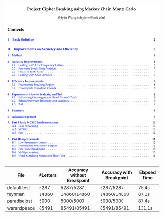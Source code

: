 ![contents](./contents.png)

| File         | \#Letters | Accuracy without Breakpoint | Accuracy with Breakpoint | Elapsed Time |
| ------------ | --------- | --------------------------- | ------------------------ | ------------ |
| default test | 5287      | 5287/5287                   | 5287/5287                | 75.4s        |
| feynman      | 14860     | 14860/14860                 | 14860/14860              | 87.1s        |
| paradiselost | 5000      | 5000/5000                   | 5000/5000                | 87.4s        |
| warandpeace  | 85491     | 85491/85491                 | 85491/85491              | 131.1s       |

